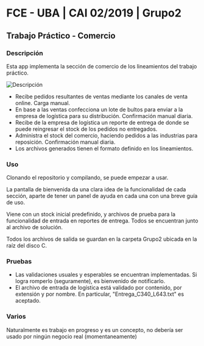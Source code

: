 # FCE - UBA | CAI 02/2019 | Grupo2
## Trabajo Práctico - Comercio

### Descripción

Esta app implementa la sección de comercio de los lineamientos del trabajo práctico.

![Descripción](https://i.imgur.com/Avfl25x.png)

- Recibe pedidos resultantes de ventas mediante los canales de venta online. Carga manual.
- En base a las ventas confecciona un lote de bultos para enviar a la empresa de logística para su distribución. Confirmación manual diaria.
- Recibe de la empresa de logística un reporte de entrega de donde se puede reingresar el stock de los pedidos no entregados.
- Administra el stock del comercio, haciendo pedidos a las industrias para reposición. Confirmación manual diaria.
- Los archivos generados tienen el formato definido en los lineamientos.

### Uso

Clonando el repositorio y compilando, se puede empezar a usar. 

La pantalla de bienvenida da una clara idea de la funcionalidad de cada sección, aparte de tener un panel de ayuda en cada una con una breve guía de uso.

Viene con un stock inicial predefinido, y archivos de prueba para la funcionalidad de entrada en reportes de entrega. Todos se encuentran junto al archivo de solución.

Todos los archivos de salida se guardan en la carpeta Grupo2 ubicada en la raíz del disco C.

### Pruebas

- Las validaciones usuales y esperables se encuentran implementadas. Si logra romperlo (seguramente), es bienvenido de notificarlo.
- El archivo de entrada de logística está validado por contenido, por extensión y por nombre. En particular, "Entrega_C340_L643.txt" es aceptado.

### Varios

Naturalmente es trabajo en progreso y es un concepto, no debería ser usado por ningún negocio real (momentaneamente)


